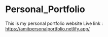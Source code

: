 # Personal_Portfolio
This is my personal portfolio website 
Live link : https://amitpersonalportfolio.netlify.app/
